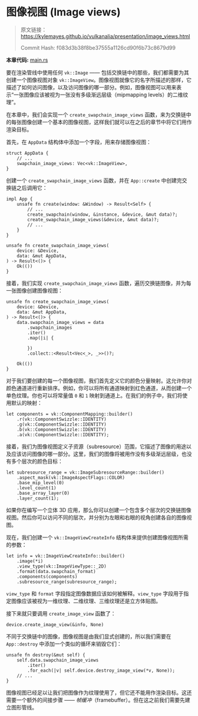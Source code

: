 # 图像视图 (Image views)

> 原文链接：<https://kylemayes.github.io/vulkanalia/presentation/image_views.html>
> 
> Commit Hash: f083d3b38f8be37555a1126cd90f6b73c8679d99

**本章代码:** [main.rs](https://github.com/KyleMayes/vulkanalia/tree/master/tutorial/src/07_image_views.rs)

要在渲染管线中使用任何 `vk::Image` —— 包括交换链中的那些，我们都需要为其创建一个图像视图对象 `vk::ImageView`。图像视图就像它的名字所描述的那样，它描述了如何访问图像，以及访问图像的哪一部分。例如，图像视图可以用来表示“一张图像应该被视为一张没有多级渐远层级（mipmapping levels）的二维纹理”。

在本章中，我们会实现一个 `create_swapchain_image_views` 函数，来为交换链中的每张图像创建一个基本的图像视图，这样我们就可以在之后的章节中将它们用作渲染目标。

首先，在 `AppData` 结构体中添加一个字段，用来存储图像视图：

```rust,noplaypen
struct AppData {
    // ...
    swapchain_image_views: Vec<vk::ImageView>,
}

```

创建一个 `create_swapchain_image_views` 函数，并在 `App::create` 中创建完交换链之后调用它：

```rust,noplaypen
impl App {
    unsafe fn create(window: &Window) -> Result<Self> {
        // ...
        create_swapchain(window, &instance, &device, &mut data)?;
        create_swapchain_image_views(&device, &mut data)?;
        // ...
    }
}

unsafe fn create_swapchain_image_views(
    device: &Device,
    data: &mut AppData,
) -> Result<()> {
    Ok(())
}
```

接着，我们实现 `create_swapchain_image_views` 函数，遍历交换链图像，并为每一张图像创建图像视图：

```rust,noplaypen
unsafe fn create_swapchain_image_views(
    device: &Device,
    data: &mut AppData,
) -> Result<()> {
    data.swapchain_image_views = data
        .swapchain_images
        .iter()
        .map(|i| {

        })
        .collect::<Result<Vec<_>, _>>()?;

    Ok(())
}
```

对于我们要创建的每一个图像视图，我们首先定义它的颜色分量映射。这允许你对颜色通道进行重新排序。例如，你可以将所有通道映射到红色通道，从而创建一个单色纹理。你也可以将常量值 `0` 和 `1` 映射到通道上。在我们的例子中，我们将使用默认的映射：

```rust,noplaypen
let components = vk::ComponentMapping::builder()
    .r(vk::ComponentSwizzle::IDENTITY)
    .g(vk::ComponentSwizzle::IDENTITY)
    .b(vk::ComponentSwizzle::IDENTITY)
    .a(vk::ComponentSwizzle::IDENTITY);
```

<!-- TODO subresource 这个翻译还有待考虑 -->
接着，我们为图像视图定义子资源（subresource）范围，它描述了图像的用途以及应该访问图像的哪一部分。这里，我们的图像将被用作没有多级渐远层级，也没有多个层次的颜色目标：

```rust,noplaypen
let subresource_range = vk::ImageSubresourceRange::builder()
    .aspect_mask(vk::ImageAspectFlags::COLOR)
    .base_mip_level(0)
    .level_count(1)
    .base_array_layer(0)
    .layer_count(1);
```

如果你在编写一个立体 3D 应用，那么你可以创建一个包含多个层次的交换链图像视图。然后你可以访问不同的层次，并分别为左眼和右眼的视角创建各自的图像视图。

现在，我们创建一个 `vk::ImageViewCreateInfo` 结构体来提供创建图像视图所需的参数：

```rust,noplaypen
let info = vk::ImageViewCreateInfo::builder()
    .image(*i)
    .view_type(vk::ImageViewType::_2D)
    .format(data.swapchain_format)
    .components(components)
    .subresource_range(subresource_range);
```

`view_type` 和 `format` 字段指定图像数据应该如何被解释。`view_type` 字段用于指定图像应该被视为一维纹理、二维纹理、三维纹理还是立方体贴图。

接下来就只要调用 `create_image_view` 函数了：

```rust,noplaypen
device.create_image_view(&info, None)
```

不同于交换链中的图像，图像视图是由我们显式创建的，所以我们需要在 `App::destroy` 中添加一个类似的循环来销毁它们：

```rust,noplaypen
unsafe fn destroy(&mut self) {
    self.data.swapchain_image_views
        .iter()
        .for_each(|v| self.device.destroy_image_view(*v, None));
    // ...
}
```

图像视图已经足以让我们把图像作为纹理使用了，但它还不能用作渲染目标。这还需要一个额外的间接步骤 —— *帧缓冲*（framebuffer）。但在这之前我们需要先建立图形管线。
